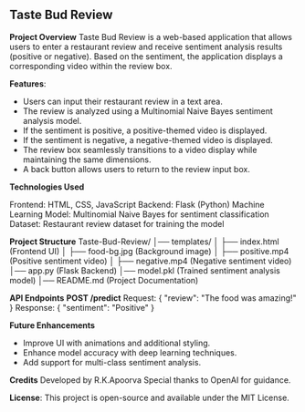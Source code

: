 ## Taste Bud Review

**Project Overview**
  Taste Bud Review is a web-based application that allows users to enter a restaurant review and receive sentiment analysis results (positive or negative). Based on the sentiment, the application displays a corresponding video within the review box.

**Features**:
  - Users can input their restaurant review in a text area.
  - The review is analyzed using a Multinomial Naive Bayes sentiment analysis model.  
  - If the sentiment is positive, a positive-themed video is displayed.
  - If the sentiment is negative, a negative-themed video is displayed.
  - The review box seamlessly transitions to a video display while maintaining the same dimensions.
  - A back button allows users to return to the review input box.

**Technologies Used**

Frontend: HTML, CSS, JavaScript
Backend: Flask (Python)
Machine Learning Model: Multinomial Naive Bayes for sentiment classification
Dataset: Restaurant review dataset for training the model

**Project Structure**
      Taste-Bud-Review/
      │── templates/
      │   ├── index.html (Frontend UI)
      │   ├── food-bg.jpg (Background image)
      │   ├── positive.mp4 (Positive sentiment video)
      │   ├── negative.mp4 (Negative sentiment video)
      │── app.py (Flask Backend)
      │── model.pkl (Trained sentiment analysis model)
      │── README.md (Project Documentation)

**API Endpoints**
  **POST /predict**
    Request: { "review": "The food was amazing!" }
    Response: { "sentiment": "Positive" }

**Future Enhancements**
  - Improve UI with animations and additional styling.
  - Enhance model accuracy with deep learning techniques.
  - Add support for multi-class sentiment analysis.

**Credits**
  Developed by R.K.Apoorva 
  Special thanks to OpenAI for guidance.

**License**:
  This project is open-source and available under the MIT License.

